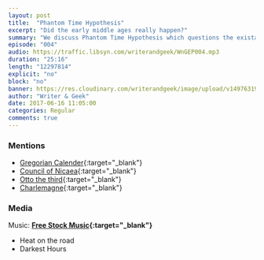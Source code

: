```yaml
---
layout: post
title:  "Phantom Time Hypothesis"
excerpt: "Did the early middle ages really happen?"
summary: "We discuss Phantom Time Hypothesis which questions the existance of early middle ages."
episode: "004"
audio: https://traffic.libsyn.com/writerandgeek/WnGEP004.mp3
duration: "25:16"
length: "12297814"
explicit: "no"
block: "no"
banner: https://res.cloudinary.com/writerandgeek/image/upload/v1497631910/phantomtime.jpg
author: "Writer & Geek"
date: 2017-06-16 11:05:00
categories: Regular
comments: true
---
```



### Mentions
- [Gregorian Calender](http://res.cloudinary.com/writerandgeek/image/upload/v1497631910/phantomtime.jpg){:target="_blank"}
- [Council of Nicaea](https://en.wikipedia.org/wiki/First_Council_of_Nicaea){:target="_blank"}
- [Otto the third](https://en.wikipedia.org/wiki/Otto_III,_Holy_Roman_Emperor){:target="_blank"}
- [Charlemagne](https://en.wikipedia.org/wiki/Charlemagne){:target="_blank"}

### Media
Music: **[Free Stock Music](https://www.freestockmusic.com){:target="_blank"}**
- Heat on the road
- Darkest Hours